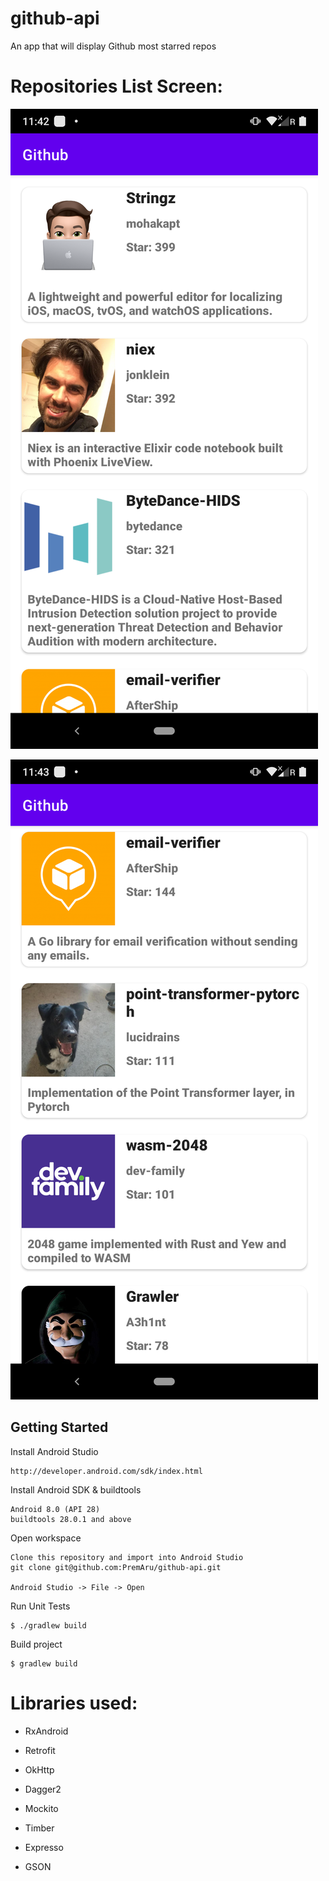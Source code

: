 # github-api
An app that will display Github most starred repos

# Repositories List Screen:

![alt text](https://github.com/PremAru/github-api/blob/master/images/image1.png)

![alt text](https://github.com/PremAru/github-api/blob/master/images/image2.png)


## Getting Started

Install Android Studio

	http://developer.android.com/sdk/index.html

Install Android SDK & buildtools

	Android 8.0 (API 28)
	buildtools 28.0.1 and above

Open workspace

	Clone this repository and import into Android Studio
	git clone git@github.com:PremAru/github-api.git
	
	Android Studio -> File -> Open

Run Unit Tests

	$ ./gradlew build

Build project

	$ gradlew build
    
# Libraries used:

*	RxAndroid

*	Retrofit

*	OkHttp

*	Dagger2

*	Mockito

*	Timber

*	Expresso

*	GSON
